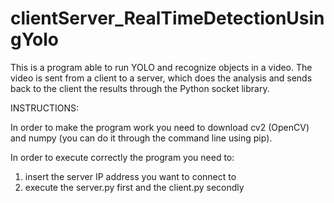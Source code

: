 # clientServer_RealTimeDetectionUsingYolo

This is a program able to run YOLO and recognize objects in a video. The video is sent from a client to a server, which does the analysis and sends back to the client the results through the Python socket library.

INSTRUCTIONS:

In order to make the program work you need to download cv2 (OpenCV) and numpy (you can do it through the command line using pip).

In order to execute correctly the program you need to:
  1. insert the server IP address you want to connect to
  2. execute the server.py first and the client.py secondly
